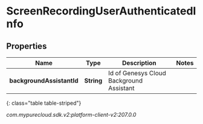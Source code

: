 # ScreenRecordingUserAuthenticatedInfo


## Properties

| Name | Type | Description | Notes |
| ------------ | ------------- | ------------- | ------------- |
| **backgroundAssistantId** | **String** | Id of Genesys Cloud Background Assistant |  |
{: class="table table-striped"}




_com.mypurecloud.sdk.v2:platform-client-v2:207.0.0_
